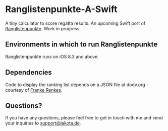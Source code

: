 Ranglistenpunkte-A-Swift
========================

A tiny calculator to score regatta results. An upcoming Swift port of [Ranglistenpunkte](https://github.com/planetexpress69/Opti-Ranglistenpunkte).
Work in progress.


Environments in which to run Ranglistenpunkte
--------------------------------------

Ranglistenpunkte runs on iOS 8.3 and above.


Dependencies
--------------------------------------

Code to display the ranking list depends on a JSON file at dodv.org - courtesy of [Franke Renkes](mailto:frank@renkes.de).


Questions?
----------

If you have any questions, please feel free to get in touch with me and send your inquiries to support@jakota.de.
